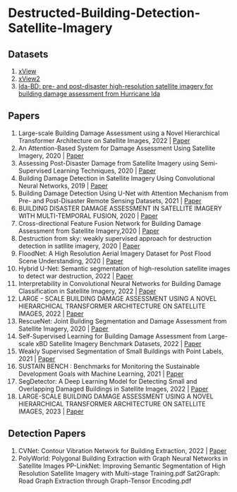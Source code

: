 # Destructed-Building-Detection-Satellite-Imagery
## Datasets
1. [xView](http://xviewdataset.org/)
2. [xView2](https://xview2.org/)
3. [Ida-BD: pre- and post-disaster high-resolution satellite imagery for building damage assessment from Hurricane Ida](https://www.designsafe-ci.org/data/browser/public/designsafe.storage.published//PRJ-3563/images)
## Papers
1. Large-scale Building Damage Assessment using a Novel Hierarchical Transformer Architecture on Satellite Images, 2022 | [Paper](https://arxiv.org/abs/2208.02205)
2. An Attention-Based System for Damage Assessment Using Satellite Imagery, 2020 | [Paper](https://arxiv.org/abs/2004.06643)
3. Assessing Post-Disaster Damage from Satellite Imagery using Semi-Supervised Learning Techniques, 2020 | [Paper](https://arxiv.org/abs/2011.14004)
4. Building Damage Detection in Satellite Imagery Using Convolutional Neural Networks, 2019 | [Paper](https://arxiv.org/abs/1910.06444)
5. Building Damage Detection Using U-Net with Attention Mechanism from Pre- and Post-Disaster Remote Sensing Datasets, 2021 | [Paper](https://www.mdpi.com/2072-4292/13/5/905)
6. BUILDING DISASTER DAMAGE ASSESSMENT IN SATELLITE IMAGERY WITH MULTI-TEMPORAL FUSION, 2020 | [Paper](https://arxiv.org/abs/2004.05525)
7. Cross-directional Feature Fusion Network for Building Damage Assessment from Satellite Imagery,2020 | [Paper](https://arxiv.org/abs/2010.14014)
8. Destruction from sky: weakly supervised approach for destruction detection in satllite imagery, 2020 | [Paper](https://im.itu.edu.pk/destruction-detection/)
9. FloodNet: A High Resolution Aerial Imagery Dataset for Post Flood Scene Understanding, 2020 | [Paper](https://arxiv.org/abs/2012.02951)
10. Hybrid U-Net: Semantic segmentation of high-resolution satellite images to detect war destruction, 2022 | [Paper](https://www.sciencedirect.com/science/article/pii/S2666827022000688)
11. Interpretability in Convolutional Neural Networks for Building Damage Classification in Satellite Imagery, 2022 | [Paper](https://arxiv.org/abs/2201.10523)
12. LARGE - SCALE BUILDING DAMAGE ASSESSMENT USING A NOVEL HIERARCHICAL TRANSFORMER ARCHITECTURE ON SATELLITE IMAGES, 2022 | [Paper](https://arxiv.org/abs/2208.02205)
13. RescueNet: Joint Building Segmentation and Damage Assessment from Satellite Imagery, 2020 | [Paper](https://arxiv.org/abs/2004.07312)
14. Self-Supervised Learning for Building Damage Assessment from Large-scale xBD Satellite Imagery Benchmark Datasets, 2022 | [Paper](https://arxiv.org/abs/2205.15688)
15. Weakly Supervised Segmentation of Small Buildings with Point Labels, 2021 | [Paper](https://openaccess.thecvf.com/content/ICCV2021/papers/Lee_Weakly_Supervised_Segmentation_of_Small_Buildings_With_Point_Labels_ICCV_2021_paper.pdf)
16. SUSTAIN BENCH : Benchmarks for Monitoring the Sustainable Development Goals with Machine Learning, 2021 | [Paper](https://arxiv.org/abs/2111.04724)
17. SegDetector: A Deep Learning Model for Detecting Small and Overlapping Damaged Buildings in Satellite Images, 2022 | [Paper](https://www.google.com/url?sa=t&rct=j&q=&esrc=s&source=web&cd=&cad=rja&uact=8&ved=2ahUKEwi944nV4rP_AhW4QvEDHZqIASEQFnoECCAQAQ&url=https%3A%2F%2Fwww.mdpi.com%2F2072-4292%2F14%2F23%2F6136%2Fpdf&usg=AOvVaw3a4D8Kf08nBCgeg7G8jwHx)
18. LARGE-SCALE BUILDING DAMAGE ASSESSMENT USING A NOVEL HIERARCHICAL TRANSFORMER ARCHITECTURE ON SATELLITE IMAGES, 2023 | [Paper](https://arxiv.org/pdf/2208.02205.pdf)
## Detection Papers
1. CVNet: Contour Vibration Network for Building Extraction, 2022 | [Paper](https://openaccess.thecvf.com/content/CVPR2022/papers/Xu_CVNet_Contour_Vibration_Network_for_Building_Extraction_CVPR_2022_paper.pdf)
2. PolyWorld: Polygonal Building Extraction with Graph Neural Networks in Satellite Images
PP-LinkNet: Improving Semantic Segmentation of High Resolution Satellite Imagery with Multi-stage Training.pdf
Sat2Graph: Road Graph Extraction through Graph-Tensor Encoding.pdf
